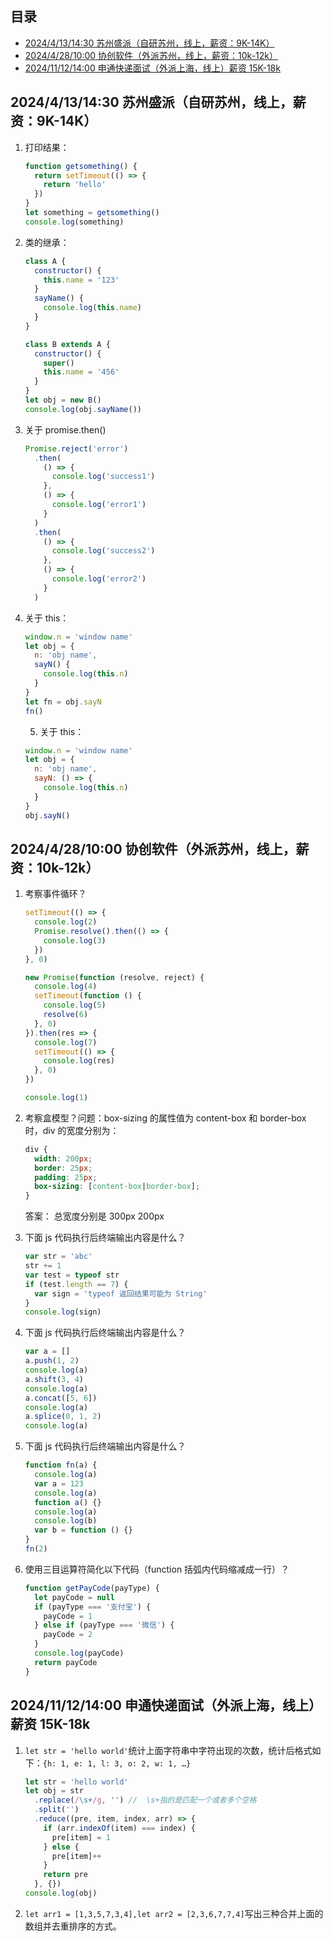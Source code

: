 ## 目录

- [2024/4/13/14:30 苏州盛派（自研苏州，线上，薪资：9K-14K）](##1)
- [2024/4/28/10:00 协创软件（外派苏州，线上，薪资：10k-12k）](##2)
- [2024/11/12/14:00 申通快递面试（外派上海，线上）薪资 15K-18k](##3)

## 2024/4/13/14:30 苏州盛派（自研苏州，线上，薪资：9K-14K）

1. 打印结果：

   ```js
   function getsomething() {
     return setTimeout(() => {
       return 'hello'
     })
   }
   let something = getsomething()
   console.log(something)
   ```

2. 类的继承：

   ```js
   class A {
     constructor() {
       this.name = '123'
     }
     sayName() {
       console.log(this.name)
     }
   }

   class B extends A {
     constructor() {
       super()
       this.name = '456'
     }
   }
   let obj = new B()
   console.log(obj.sayName())
   ```

3. 关于 promise.then()

   ```js
   Promise.reject('error')
     .then(
       () => {
         console.log('success1')
       },
       () => {
         console.log('error1')
       }
     )
     .then(
       () => {
         console.log('success2')
       },
       () => {
         console.log('error2')
       }
     )
   ```

4. 关于 this：

   ```js
   window.n = 'window name'
   let obj = {
     n: 'obj name',
     sayN() {
       console.log(this.n)
     }
   }
   let fn = obj.sayN
   fn()
   ```

   5. 关于 this：

   ```js
   window.n = 'window name'
   let obj = {
     n: 'obj name',
     sayN: () => {
       console.log(this.n)
     }
   }
   obj.sayN()
   ```

## 2024/4/28/10:00 协创软件（外派苏州，线上，薪资：10k-12k）

1. 考察事件循环？

   ```js
   setTimeout(() => {
     console.log(2)
     Promise.resolve().then(() => {
       console.log(3)
     })
   }, 0)

   new Promise(function (resolve, reject) {
     console.log(4)
     setTimeout(function () {
       console.log(5)
       resolve(6)
     }, 0)
   }).then(res => {
     console.log(7)
     setTimeout(() => {
       console.log(res)
     }, 0)
   })

   console.log(1)
   ```

2. 考察盒模型？问题：box-sizing 的属性值为 content-box 和 border-box 时，div 的宽度分别为：

   ```css
   div {
     width: 200px;
     border: 25px;
     padding: 25px;
     box-sizing: [content-box|border-box];
   }
   ```

   答案： 总宽度分别是 300px 200px

3. 下面 js 代码执行后终端输出内容是什么？

   ```js
   var str = 'abc'
   str += 1
   var test = typeof str
   if (test.length == 7) {
     var sign = 'typeof 返回结果可能为 String'
   }
   console.log(sign)
   ```

4. 下面 js 代码执行后终端输出内容是什么？

   ```js
   var a = []
   a.push(1, 2)
   console.log(a)
   a.shift(3, 4)
   console.log(a)
   a.concat([5, 6])
   console.log(a)
   a.splice(0, 1, 2)
   console.log(a)
   ```

5. 下面 js 代码执行后终端输出内容是什么？

   ```js
   function fn(a) {
     console.log(a)
     var a = 123
     console.log(a)
     function a() {}
     console.log(a)
     console.log(b)
     var b = function () {}
   }
   fn(2)
   ```

6. 使用三目运算符简化以下代码（function 括弧内代码缩减成一行）？

   ```js
   function getPayCode(payType) {
     let payCode = null
     if (payType === '支付宝') {
       payCode = 1
     } else if (payType === '微信') {
       payCode = 2
     }
     console.log(payCode)
     return payCode
   }
   ```

## 2024/11/12/14:00 申通快递面试（外派上海，线上）薪资 15K-18k

1. `let str = 'hello world'`统计上面字符串中字符出现的次数，统计后格式如下：`{h: 1, e: 1, l: 3, o: 2, w: 1, …}`

   ```js
   let str = 'hello world'
   let obj = str
     .replace(/\s+/g, '') //  \s+指的是匹配一个或者多个空格
     .split('')
     .reduce((pre, item, index, arr) => {
       if (arr.indexOf(item) === index) {
         pre[item] = 1
       } else {
         pre[item]++
       }
       return pre
     }, {})
   console.log(obj)
   ```

2. `let arr1 = [1,3,5,7,3,4],let arr2 = [2,3,6,7,7,4]`写出三种合并上面的数组并去重排序的方式。
